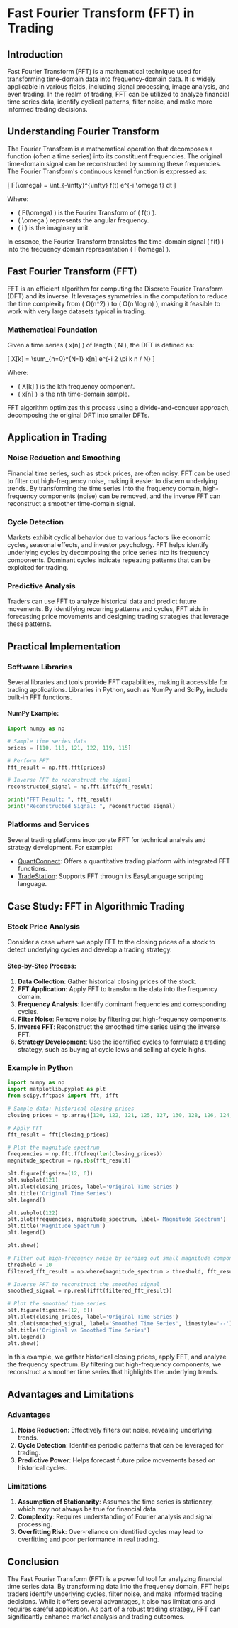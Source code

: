 # Fast Fourier Transform (FFT) in Trading

## Introduction

Fast Fourier Transform (FFT) is a mathematical technique used for transforming time-domain data into frequency-domain data. It is widely applicable in various fields, including signal processing, image analysis, and even trading. In the realm of trading, FFT can be utilized to analyze financial time series data, identify cyclical patterns, filter noise, and make more informed trading decisions.

## Understanding Fourier Transform

The Fourier Transform is a mathematical operation that decomposes a function (often a time series) into its constituent frequencies. The original time-domain signal can be reconstructed by summing these frequencies. The Fourier Transform's continuous kernel function is expressed as:

\[ F(\omega) = \int_{-\infty}^{\infty} f(t) e^{-i \omega t} dt \]

Where:
- \( F(\omega) \) is the Fourier Transform of \( f(t) \).
- \( \omega \) represents the angular frequency.
- \( i \) is the imaginary unit.

In essence, the Fourier Transform translates the time-domain signal \( f(t) \) into the frequency domain representation \( F(\omega) \).

## Fast Fourier Transform (FFT)

FFT is an efficient algorithm for computing the Discrete Fourier Transform (DFT) and its inverse. It leverages symmetries in the computation to reduce the time complexity from \( O(n^2) \) to \( O(n \log n) \), making it feasible to work with very large datasets typical in trading.

### Mathematical Foundation

Given a time series \( x[n] \) of length \( N \), the DFT is defined as:

\[ X[k] = \sum_{n=0}^{N-1} x[n] e^{-i 2 \pi k n / N} \]

Where:
- \( X[k] \) is the kth frequency component.
- \( x[n] \) is the nth time-domain sample.

FFT algorithm optimizes this process using a divide-and-conquer approach, decomposing the original DFT into smaller DFTs.

## Application in Trading

### Noise Reduction and Smoothing

Financial time series, such as stock prices, are often noisy. FFT can be used to filter out high-frequency noise, making it easier to discern underlying trends. By transforming the time series into the frequency domain, high-frequency components (noise) can be removed, and the inverse FFT can reconstruct a smoother time-domain signal.

### Cycle Detection

Markets exhibit cyclical behavior due to various factors like economic cycles, seasonal effects, and investor psychology. FFT helps identify underlying cycles by decomposing the price series into its frequency components. Dominant cycles indicate repeating patterns that can be exploited for trading.

### Predictive Analysis

Traders can use FFT to analyze historical data and predict future movements. By identifying recurring patterns and cycles, FFT aids in forecasting price movements and designing trading strategies that leverage these patterns.

## Practical Implementation

### Software Libraries

Several libraries and tools provide FFT capabilities, making it accessible for trading applications. Libraries in Python, such as NumPy and SciPy, include built-in FFT functions.

#### NumPy Example:

```python
import numpy as np

# Sample time series data
prices = [110, 118, 121, 122, 119, 115]

# Perform FFT
fft_result = np.fft.fft(prices)

# Inverse FFT to reconstruct the signal
reconstructed_signal = np.fft.ifft(fft_result)

print("FFT Result: ", fft_result)
print("Reconstructed Signal: ", reconstructed_signal)
```

### Platforms and Services

Several trading platforms incorporate FFT for technical analysis and strategy development. For example:
- [QuantConnect](https://www.quantconnect.com/): Offers a quantitative trading platform with integrated FFT functions.
- [TradeStation](https://www.tradestation.com/): Supports FFT through its EasyLanguage scripting language.

## Case Study: FFT in Algorithmic Trading

### Stock Price Analysis

Consider a case where we apply FFT to the closing prices of a stock to detect underlying cycles and develop a trading strategy.

#### Step-by-Step Process:

1. **Data Collection**: Gather historical closing prices of the stock.
2. **FFT Application**: Apply FFT to transform the data into the frequency domain.
3. **Frequency Analysis**: Identify dominant frequencies and corresponding cycles.
4. **Filter Noise**: Remove noise by filtering out high-frequency components.
5. **Inverse FFT**: Reconstruct the smoothed time series using the inverse FFT.
6. **Strategy Development**: Use the identified cycles to formulate a trading strategy, such as buying at cycle lows and selling at cycle highs.

### Example in Python

```python
import numpy as np
import matplotlib.pyplot as plt
from scipy.fftpack import fft, ifft

# Sample data: historical closing prices
closing_prices = np.array([120, 122, 121, 125, 127, 130, 128, 126, 124, 122, 123, 125])

# Apply FFT
fft_result = fft(closing_prices)

# Plot the magnitude spectrum
frequencies = np.fft.fftfreq(len(closing_prices))
magnitude_spectrum = np.abs(fft_result)

plt.figure(figsize=(12, 6))
plt.subplot(121)
plt.plot(closing_prices, label='Original Time Series')
plt.title('Original Time Series')
plt.legend()

plt.subplot(122)
plt.plot(frequencies, magnitude_spectrum, label='Magnitude Spectrum')
plt.title('Magnitude Spectrum')
plt.legend()

plt.show()

# Filter out high-frequency noise by zeroing out small magnitude components
threshold = 10
filtered_fft_result = np.where(magnitude_spectrum > threshold, fft_result, 0)

# Inverse FFT to reconstruct the smoothed signal
smoothed_signal = np.real(ifft(filtered_fft_result))

# Plot the smoothed time series
plt.figure(figsize=(12, 6))
plt.plot(closing_prices, label='Original Time Series')
plt.plot(smoothed_signal, label='Smoothed Time Series', linestyle='--')
plt.title('Original vs Smoothed Time Series')
plt.legend()
plt.show()
```

In this example, we gather historical closing prices, apply FFT, and analyze the frequency spectrum. By filtering out high-frequency components, we reconstruct a smoother time series that highlights the underlying trends.

## Advantages and Limitations

### Advantages

1. **Noise Reduction**: Effectively filters out noise, revealing underlying trends.
2. **Cycle Detection**: Identifies periodic patterns that can be leveraged for trading.
3. **Predictive Power**: Helps forecast future price movements based on historical cycles.

### Limitations

1. **Assumption of Stationarity**: Assumes the time series is stationary, which may not always be true for financial data.
2. **Complexity**: Requires understanding of Fourier analysis and signal processing.
3. **Overfitting Risk**: Over-reliance on identified cycles may lead to overfitting and poor performance in real trading.

## Conclusion

The Fast Fourier Transform (FFT) is a powerful tool for analyzing financial time series data. By transforming data into the frequency domain, FFT helps traders identify underlying cycles, filter noise, and make informed trading decisions. While it offers several advantages, it also has limitations and requires careful application. As part of a robust trading strategy, FFT can significantly enhance market analysis and trading outcomes.

